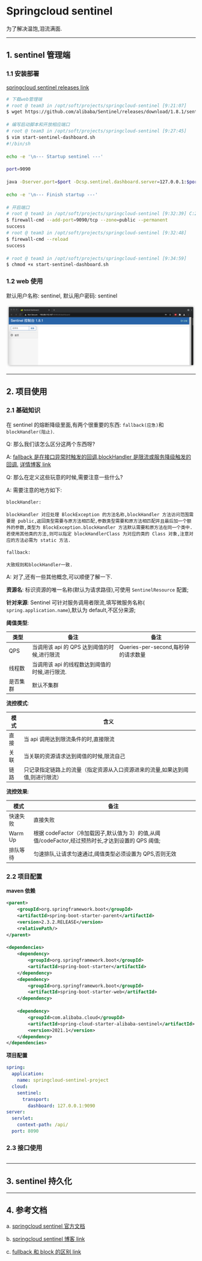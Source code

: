 # Springcloud sentinel

为了解决温饱,泪流满面.

---

## 1. sentinel 管理端

### 1.1 安装部署

[springcloud sentinel releases link](https://github.com/alibaba/Sentinel/releases)

```sh
# 下载web管理端
# root @ team3 in /opt/soft/projects/springcloud-sentinel [9:21:07]
$ wget https://github.com/alibaba/Sentinel/releases/download/1.8.1/sentinel-dashboard-1.8.1.jar

# 编写启动脚本和开放相应端口
# root @ team3 in /opt/soft/projects/springcloud-sentinel [9:27:45]
$ vim start-sentinel-dashboard.sh
#!/bin/sh

echo -e '\n--- Startup sentinel ---'

port=9090

java -Dserver.port=$port -Dcsp.sentinel.dashboard.server=127.0.0.1:$port -Dproject.name=sentinel-dashboard -jar sentinel-dashboard-1.8.1.jar

echo -e '\n--- Finish startup ---'

# 开启端口
# root @ team3 in /opt/soft/projects/springcloud-sentinel [9:32:39] C:2
$ firewall-cmd --add-port=9090/tcp --zone=public --permanent
success
# root @ team3 in /opt/soft/projects/springcloud-sentinel [9:32:48]
$ firewall-cmd --reload
success

# root @ team3 in /opt/soft/projects/springcloud-sentinel [9:34:59]
$ chmod +x start-sentinel-dashboard.sh

```

### 1.2 web 使用

默认用户名称: sentinel,
默认用户密码: sentinel

![springcloud-sentinel](img/springcloud-sentinel.png)

---

## 2. 项目使用

### 2.1 基础知识

在 sentinel 的熔断降级里面,有两个很重要的东西: `fallback(应急)`和`blockHandler(阻止)`.

Q: 那么我们该怎么区分这两个东西呀?

A: <u>fallback 是在接口异常时触发的回调,blockHandler 是限流或服务降级触发的回调.</u> [详情博客 link](https://blog.csdn.net/z69183787/article/details/109010369)

Q: 那么在定义这些玩意的时候,需要注意一些什么?

A: 需要注意的地方如下:

```
blockHandler:

blockHandler 对应处理 BlockException 的方法名称,blockHandler 方法访问范围需要是 public,返回类型需要与原方法相匹配,参数类型需要和原方法相匹配并且最后加一个额外的参数,类型为 BlockException.blockHandler 方法默认需要和原方法在同一个类中.
若使用其他类的方法,则可以指定 blockHandlerClass 为对应的类的 Class 对象,注意对应的方法必需为 static 方法.

fallback:

大致规则和blockHandler一致.
```

A: 对了,还有一些其他概念,可以顺便了解一下.

**资源名**: 标识资源的唯一名称(默认为请求路径),可使用 `SentinelResource` 配置;

**针对来源**: Sentinel 可针对服务调用者限流,填写微服务名称( `spring.application.name`),默认为 default,不区分来源;

**阈值类型**:

| 类型     | 备注                                          | 备注                                |
| -------- | --------------------------------------------- | ----------------------------------- |
| QPS      | 当调用该 api 的 QPS 达到阈值的时候,进行限流   | Queries-per-second,每秒钟的请求数量 |
| 线程数   | 当调用该 api 的线程数达到阈值的时候,进行限流. |                                     |
| 是否集群 | 默认不集群                                    |                                     |

**流控模式**:

| 模式 | 含义                                                                           |
| ---- | ------------------------------------------------------------------------------ |
| 直接 | 当 api 调用达到限流条件的时,直接限流                                           |
| 关联 | 当关联的资源请求达到阈值的时候,限流自己                                        |
| 链路 | 只记录指定链路上的流量（指定资源从入口资源进来的流量,如果达到阈值,则进行限流） |

**流控效果**:

| 模式     | 备注                                                                                               |
| -------- | -------------------------------------------------------------------------------------------------- |
| 快速失败 | 直接失败                                                                                           |
| Warm Up  | 根据 codeFactor（冷加载因子,默认值为 3）的值,从阈值/codeFactor,经过预热时长,才达到设置的 QPS 阈值; |
| 排队等待 | 匀速排队,让请求匀速通过,阈值类型必须设置为 QPS,否则无效                                            |

### 2.2 项目配置

**maven 依赖**

```xml
<parent>
    <groupId>org.springframework.boot</groupId>
    <artifactId>spring-boot-starter-parent</artifactId>
    <version>2.3.2.RELEASE</version>
    <relativePath/>
</parent>

<dependencies>
    <dependency>
        <groupId>org.springframework.boot</groupId>
        <artifactId>spring-boot-starter</artifactId>
    </dependency>
    <dependency>
        <groupId>org.springframework.boot</groupId>
        <artifactId>spring-boot-starter-web</artifactId>
    </dependency>

    <dependency>
        <groupId>com.alibaba.cloud</groupId>
        <artifactId>spring-cloud-starter-alibaba-sentinel</artifactId>
        <version>2021.1</version>
    </dependency>
</dependencies>
```

**项目配置**

```yml
spring:
  application:
    name: springcloud-sentinel-project
  cloud:
    sentinel:
      transport:
        dashboard: 127.0.0.1:9090
server:
  servlet:
    context-path: /api/
  port: 8090
```

### 2.3 接口使用

```java

```

---

## 3. sentinel 持久化

---

## 4. 参考文档

a. [springcloud sentinel 官方文档](https://github.com/alibaba/Sentinel/wiki/%E6%96%B0%E6%89%8B%E6%8C%87%E5%8D%97)

b. [springcloud sentinel 博客 link](https://mrbird.cc/Sentinel%E6%8E%A7%E5%88%B6%E5%8F%B0%E8%AF%A6%E8%A7%A3.html)

c. [fullback 和 block 的区别 link](https://blog.csdn.net/z69183787/article/details/109010369)
